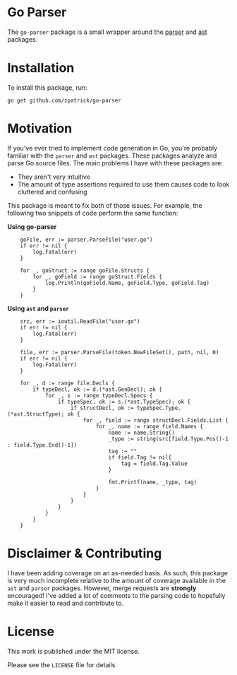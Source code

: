 # Go Parser

The `go-parser` package is a small wrapper around the [parser](https://golang.org/pkg/go/parser/) and [ast](https://golang.org/pkg/go/ast/) packages. 

# Installation
To install this package, run:

`go get github.com/zpatrick/go-parser`

# Motivation
If you've ever tried to implement code generation in Go, you're probably familiar with the  `parser` and `ast` packages. 
These packages analyze and parse Go source files. 
The main problems I have with these packages are:
* They aren't very intuitive
* The amount of type assertions required to use them causes code to look cluttered and confusing

This package is meant to fix both of those issues.
For example, the following two snippets of code perform the same function:

**Using go-parser**
```
    goFile, err := parser.ParseFile("user.go")
    if err != nil {
        log.Fatal(err)
    }

    for _, goStruct := range goFile.Structs {
        for _, goField := range goStruct.Fields {
            log.Println(goField.Name, goField.Type, goField.Tag)
        }
    }
```

**Using `ast` and `parser`**
```
    src, err := ioutil.ReadFile("user.go")
    if err != nil {
        log.Fatal(err)
    }

    file, err := parser.ParseFile(token.NewFileSet(), path, nil, 0)
    if err != nil {
        log.Fatal(err)
    }

    for _, d := range file.Decls {
        if typeDecl, ok := d.(*ast.GenDecl); ok {
            for _, s := range typeDecl.Specs {
                if typeSpec, ok := s.(*ast.TypeSpec); ok {
                    if structDecl, ok := typeSpec.Type.(*ast.StructType); ok {
                        for _, field := range structDecl.Fields.List {
                            for _, name := range field.Names {
                                name := name.String()
                                _type := string(src[field.Type.Pos()-1 : field.Type.End()-1])
                                tag := ""
                                if field.Tag != nil{
                                    tag = field.Tag.Value
                                }
                                
                                fmt.Printf(name, _type, tag)
                            }
                        }
                    }
                }
            }
        }
    }
```

# Disclaimer & Contributing
I have been adding coverage on an as-needed basis. As such, this package is very much incomplete relative to the amount of coverage available in the `ast` and `parser` packages. However, merge requests are **strongly** encouraged! I've added a lot of comments to the parsing code to hopefully make it easier to read and contribute to. 

# License
This work is published under the MIT license.

Please see the `LICENSE` file for details.